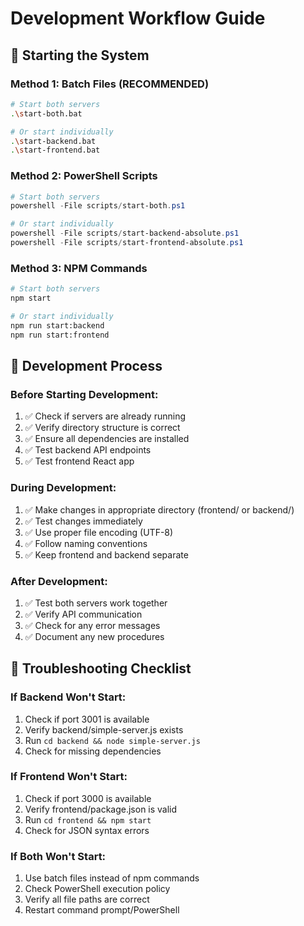 # Development Workflow Guide

## 🚀 Starting the System

### **Method 1: Batch Files (RECOMMENDED)**
```bash
# Start both servers
.\start-both.bat

# Or start individually
.\start-backend.bat
.\start-frontend.bat
```

### **Method 2: PowerShell Scripts**
```powershell
# Start both servers
powershell -File scripts/start-both.ps1

# Or start individually
powershell -File scripts/start-backend-absolute.ps1
powershell -File scripts/start-frontend-absolute.ps1
```

### **Method 3: NPM Commands**
```bash
# Start both servers
npm start

# Or start individually
npm run start:backend
npm run start:frontend
```

## 🔧 Development Process

### **Before Starting Development:**
1. ✅ Check if servers are already running
2. ✅ Verify directory structure is correct
3. ✅ Ensure all dependencies are installed
4. ✅ Test backend API endpoints
5. ✅ Test frontend React app

### **During Development:**
1. ✅ Make changes in appropriate directory (frontend/ or backend/)
2. ✅ Test changes immediately
3. ✅ Use proper file encoding (UTF-8)
4. ✅ Follow naming conventions
5. ✅ Keep frontend and backend separate

### **After Development:**
1. ✅ Test both servers work together
2. ✅ Verify API communication
3. ✅ Check for any error messages
4. ✅ Document any new procedures

## 🚨 Troubleshooting Checklist

### **If Backend Won't Start:**
1. Check if port 3001 is available
2. Verify backend/simple-server.js exists
3. Run `cd backend && node simple-server.js`
4. Check for missing dependencies

### **If Frontend Won't Start:**
1. Check if port 3000 is available
2. Verify frontend/package.json is valid
3. Run `cd frontend && npm start`
4. Check for JSON syntax errors

### **If Both Won't Start:**
1. Use batch files instead of npm commands
2. Check PowerShell execution policy
3. Verify all file paths are correct
4. Restart command prompt/PowerShell



